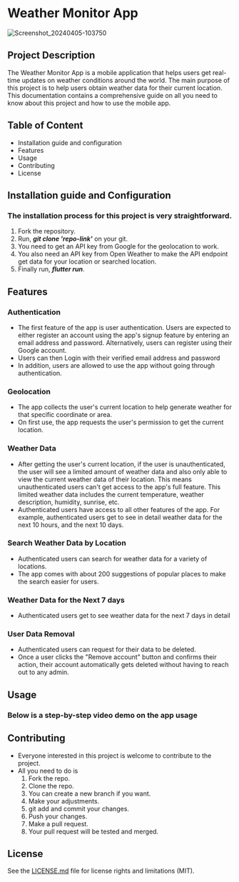 # Weather Monitor App
![Screenshot_20240405-103750](https://github.com/DevAdedoyin/weatherapp/assets/59482569/598c049e-a6c0-4933-adad-bc5650e4cab1)


## Project Description
The Weather Monitor App is a mobile application that helps users get real-time updates on weather conditions around the world. The main purpose of this project is to help users obtain weather data for their current location. This documentation contains a comprehensive guide on all you need to know about this project and how to use the mobile app.

## Table of Content
- Installation guide and configuration
- Features
- Usage
- Contributing
- License

## Installation guide and Configuration
### The installation process for this project is very straightforward.
1. Fork the repository.
2. Run, <b><i>git clone 'repo-link'</i></b> on your git.
3. You need to get an API key from Google for the geolocation to work.
4. You also need an API key from Open Weather to make the API endpoint get data for your location or searched location.
5. Finally run, <b><i>flutter run</i></b>.

## Features
### Authentication
- The first feature of the app is user authentication. Users are expected to either register an account using the app's signup feature by entering an email address and password. Alternatively, users can register using their Google account.
- Users can then Login with their verified email address and password
- In addition, users are allowed to use the app without going through authentication.
### Geolocation
- The app collects the user's current location to help generate weather for that specific coordinate or area.
- On first use, the app requests the user's permission to get the current location.
### Weather Data
- After getting the user's current location, if the user is unauthenticated, the user will see a limited amount of weather data and also only able to view the current weather data of their location. This means unauthenticated users can't get access to the app's full feature. This limited weather data includes the current temperature, weather description, humidity, sunrise, etc.
- Authenticated users have access to all other features of the app. For example, authenticated users get to see in detail weather data for the next 10 hours, and the next 10 days.
### Search Weather Data by Location
- Authenticated users can search for weather data for a variety of locations.
- The app comes with about 200 suggestions of popular places to make the search easier for users.
### Weather Data for the Next 7 days
- Authenticated users get to see weather data for the next 7 days in detail
### User Data Removal
- Authenticated users can request for their data to be deleted.
- Once a user clicks the "Remove account" button and confirms their action, their account automatically gets deleted without having to reach out to any admin.

## Usage
### Below is a step-by-step video demo on the app usage 

## Contributing
- Everyone interested in this project is welcome to contribute to the project.
- All you need to do is
  1. Fork the repo.
  2. Clone the repo.
  3. You can create a new branch if you want.
  4. Make your adjustments.
  5. git add and commit your changes.
  6. Push your changes.
  7. Make a pull request.
  8. Your pull request will be tested and merged.

## License
See the <a href="https://github.com/DevAdedoyin/weatherapp/blob/master/LICENSE.MD">LICENSE.md</a> file for license rights and limitations (MIT).
